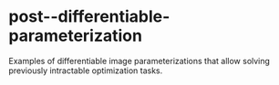 # post--differentiable-parameterization
Examples of differentiable image parameterizations that allow solving previously intractable optimization tasks.
